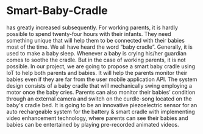 # Smart-Baby-Cradle
has greatly increased subsequently. For working parents, it is hardly possible to spend twenty-four hours with their infants. They need something unique that will help them to be connected with their babies most of the time. We all have heard the word “baby cradle”. Generally, it is used to make a baby sleep. Whenever a baby is crying his/her guardian comes to soothe the cradle. But in the case of working parents, it is not possible. In our project, we are going to propose a smart baby cradle using IoT to help both parents and babies. It will help the parents monitor their babies even if they are far from the user mobile application API. The system design consists of a baby cradle that will mechanically swing employing a motor   once the baby cries. Parents can also monitor their babies’ condition through an external camera and switch on the curdle-song located on the baby's cradle bed. It is going to be an innovative piezoelectric sensor for an auto rechargeable system for the battery & smart cradle with implementing video enhancement technology, where parents can see their babies and babies can be entertained by playing pre-recorded animated videos.
